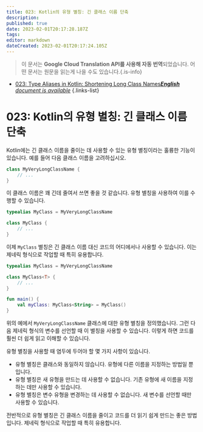 ```yaml
---
title: 023: Kotlin의 유형 별칭: 긴 클래스 이름 단축
description: 
published: true
date: 2023-02-01T20:17:28.187Z
tags: 
editor: markdown
dateCreated: 2023-02-01T20:17:24.105Z
---
```


> 이 문서는 **Google Cloud Translation API를 사용해 자동 번역**되었습니다.
어떤 문서는 원문을 읽는게 나을 수도 있습니다.{.is-info}



- [023: Type Aliases in Kotlin: Shortening Long Class Names***English** document is available*](/en/Knowledge-base/Kotlin/Learning/023-type-aliases-in-kotlin-shortening-long-class-names)
{.links-list}


# 023: Kotlin의 유형 별칭: 긴 클래스 이름 단축

Kotlin에는 긴 클래스 이름을 줄이는 데 사용할 수 있는 유형 별칭이라는 훌륭한 기능이 있습니다. 예를 들어 다음 클래스 이름을 고려하십시오.

```kotlin
class MyVeryLongClassName {
    // ...
}
```

이 클래스 이름은 꽤 긴데 줄여서 쓰면 좋을 것 같습니다. 유형 별칭을 사용하여 이를 수행할 수 있습니다.

```kotlin
typealias MyClass = MyVeryLongClassName

class MyClass {
    // ...
}
```

이제 `MyClass` 별칭은 긴 클래스 이름 대신 코드의 어디에서나 사용할 수 있습니다. 이는 제네릭 형식으로 작업할 때 특히 유용합니다.

```kotlin
typealias MyClass = MyVeryLongClassName

class MyClass<T> {
    // ...
}

fun main() {
    val myClass: MyClass<String> = MyClass()
}
```

위의 예에서 `MyVeryLongClassName` 클래스에 대한 유형 별칭을 정의했습니다. 그런 다음 제네릭 형식의 변수를 선언할 때 이 별칭을 사용할 수 있습니다. 이렇게 하면 코드를 훨씬 더 쉽게 읽고 이해할 수 있습니다.

유형 별칭을 사용할 때 염두에 두어야 할 몇 가지 사항이 있습니다.

- 유형 별칭은 클래스와 동일하지 않습니다. 유형에 다른 이름을 지정하는 방법일 뿐입니다.
- 유형 별칭은 새 유형을 만드는 데 사용할 수 없습니다. 기존 유형에 새 이름을 지정하는 데만 사용할 수 있습니다.
- 유형 별칭은 변수 유형을 변경하는 데 사용할 수 없습니다. 새 변수를 선언할 때만 사용할 수 있습니다.

전반적으로 유형 별칭은 긴 클래스 이름을 줄이고 코드를 더 읽기 쉽게 만드는 좋은 방법입니다. 제네릭 형식으로 작업할 때 특히 유용합니다.
